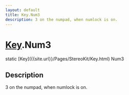```yaml
---
layout: default
title: Key.Num3
description: 3 on the numpad, when numlock is on.
---
```

# [Key]({{site.url}}/Pages/StereoKit/Key.html).Num3

<div class='signature' markdown='1'>
static [Key]({{site.url}}/Pages/StereoKit/Key.html) Num3
</div>

## Description
3 on the numpad, when numlock is on.

